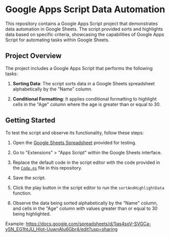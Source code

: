# Google Apps Script Data Automation

This repository contains a Google Apps Script project that demonstrates data automation in Google Sheets. The script provided sorts and highlights data based on specific criteria, showcasing the capabilities of Google Apps Script for automating tasks within Google Sheets.

## Project Overview

The project includes a Google Apps Script that performs the following tasks:

1. **Sorting Data**: The script sorts data in a Google Sheets spreadsheet alphabetically by the "Name" column.

2. **Conditional Formatting**: It applies conditional formatting to highlight cells in the "Age" column where the age is greater than or equal to 30.

## Getting Started

To test the script and observe its functionality, follow these steps:

1. Open the [Google Sheets Spreadsheet](#link-to-your-google-sheet) provided for testing.

2. Go to "Extensions" > "Apps Script" within the Google Sheets interface.

3. Replace the default code in the script editor with the code provided in the [`Code.gs`](Code.gs) file in this repository.

4. Save the script.

5. Click the play button in the script editor to run the `sortAndHighlightData` function.

6. Observe the data being sorted alphabetically by the "Name" column, and cells in the "Age" column with values greater than or equal to 30 being highlighted.

Example: https://docs.google.com/spreadsheets/d/1ias4soV-SVGCa-ySN_EG1htJU_HIot-UuwnAIu6Gbr4/edit?usp=sharing 
